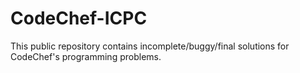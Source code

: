 # CodeChef-ICPC

This public repository contains incomplete/buggy/final solutions for CodeChef's programming problems.
